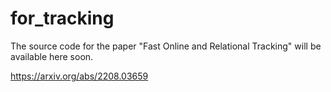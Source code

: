 # for_tracking
The source code for the paper "Fast Online and Relational Tracking" will be available here soon.

https://arxiv.org/abs/2208.03659
